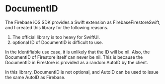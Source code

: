 # DocumentID

The Firebase iOS SDK provides a Swift extension as FirebaseFirestoreSwift, and I created this library for the following reasons.

1. The official library is too heavy for SwiftUI.
2. optional ID of DocumentID is difficult to use.

In the Identifiable use case, it is unlikely that the ID will be nil. Also, the DocumentID of Firestore itself can never be nil. This is because the DocumentID in Firestore is provided as a random AutoID by the client.

In this library, DocumentID is not optional, and AutoID can be used to issue the same AutoID as Firebase.


